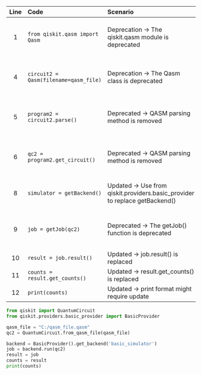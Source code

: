 | Line | Code | Scenario | Reference | Artifact | Refactoring |   
| :--: | :--- | :------- | :-------: | :------- | :---------- | 
| 1 | `from qiskit.qasm import Qasm` | Deprecation -> The qiskit.qasm module is deprecated | qrn_notax_ddbb-910c7d9a-1fa2-4f70-9635-3ff5a9209f24 | qiskit.qasm | `from qiskit import QuantumCircuit` |
| 4 | `circuit2 = Qasm(filename=qasm_file)` | Deprecation -> The Qasm class is deprecated | qrn_notax_ddbb-e6569a55-d255-4f0b-8b49-1e0efd89380a | Qasm | `qc2 = QuantumCircuit.from_qasm_file(qasm_file)` |
| 5 | `program2 = circuit2.parse()` | Deprecated -> QASM parsing method is removed | qrn_notax_ddbb-e6569a55-d255-4f0b-8b49-1e0efd89380a | circuit2 |  |
| 6 | `qc2 = program2.get_circuit()` | Deprecated -> QASM parsing method is removed | qrn_notax_ddbb-e6569a55-d255-4f0b-8b49-1e0efd89380a | program2 |  |
| 8 | `simulator = getBackend()` | Updated -> Use from qiskit.providers.basic_provider to replace getBackend() | qrn_notax_ddbb-9c5ff30f-89b3-477d-8e94-7d231d6ab6bd | getBackend | `from qiskit.providers.basic_provider import BasicProvider; backend = BasicProvider().get_backend('basic_simulator')` |
| 9 | `job = getJob(qc2)` | Deprecated -> The getJob() function is deprecated | qrn_notax_ddbb-7dcaf104-d552-4d87-994a-c7691846d9a9 | getJob | `job = backend.run(qc2)` |
| 10 | `result = job.result()` | Updated -> job.result() is replaced | IK | job | `result = job` |
| 11 | `counts = result.get_counts()` | Updated -> result.get_counts() is replaced | IK | result | `counts = result` |
| 12 | `print(counts)` | Updated -> print format might require update | IK | counts | `print(counts)` |

```python
from qiskit import QuantumCircuit
from qiskit.providers.basic_provider import BasicProvider

qasm_file = "C:/qasm_file.qasm"
qc2 = QuantumCircuit.from_qasm_file(qasm_file)

backend = BasicProvider().get_backend('basic_simulator')
job = backend.run(qc2)
result = job
counts = result
print(counts)
```